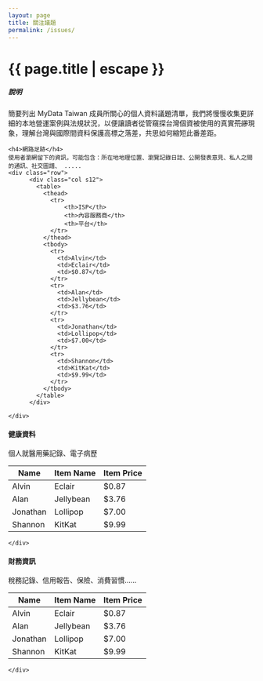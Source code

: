 ```yaml
---
layout: page
title: 關注議題
permalink: /issues/
---
```


<h1 class="page-title">{{ page.title | escape }}</h1>


<div class="section">
<h5>說明</h5> 
簡要列出 MyData Taiwan 成員所關心的個人資料議題清單，我們將慢慢收集更詳細的本地營運案例與法規狀況，以便讓讀者從管窺探台灣個資被使用的真實<strike>荒謬</strike>現象，理解台灣與國際間資料保護高標之落差，共思如何縮短此番差距。

    <h4>網路足跡</h4> 
    使用者瀏網留下的資訊，可能包含：所在地地理位置、瀏覽記錄日誌、公開發表意見、私人之間的通訊、社交圖譜、 .....
    <div class="row">
          <div class="col s12">
            <table>
              <thead>
                <tr>
                    <th>ISP</th>
                    <th>內容服務商</th>
                    <th>平台</th>
                </tr>
              </thead>
              <tbody>
                <tr>
                  <td>Alvin</td>
                  <td>Eclair</td>
                  <td>$0.87</td>
                </tr>
                <tr>
                  <td>Alan</td>
                  <td>Jellybean</td>
                  <td>$3.76</td>
                </tr>
                <tr>
                  <td>Jonathan</td>
                  <td>Lollipop</td>
                  <td>$7.00</td>
                </tr>
                <tr>
                  <td>Shannon</td>
                  <td>KitKat</td>
                  <td>$9.99</td>
                </tr>
              </tbody>
            </table>
          </div>
       
    </div>
</div>
<div class="divider"></div>
<div class="section">
    <h4>健康資料</h4> 
     個人就醫用藥記錄、電子病歷
    <div class="row">
          <div class="col s12">
            <table class="bordered">
              <thead>
                <tr>
                    <th>Name</th>
                    <th>Item Name</th>
                    <th>Item Price</th>
                </tr>
              </thead>
              <tbody>
                <tr>
                  <td>Alvin</td>
                  <td>Eclair</td>
                  <td>$0.87</td>
                </tr>
                <tr>
                  <td>Alan</td>
                  <td>Jellybean</td>
                  <td>$3.76</td>
                </tr>
                <tr>
                  <td>Jonathan</td>
                  <td>Lollipop</td>
                  <td>$7.00</td>
                </tr>
                <tr>
                  <td>Shannon</td>
                  <td>KitKat</td>
                  <td>$9.99</td>
                </tr>
              </tbody>
            </table>
          </div>
     
    </div>
</div>
<div class="divider"></div>
<div class="section">
    <h4>財務資訊</h4> 
        稅務記錄、信用報告、保險、消費習慣......
    <div class="row">
          <div class="col s12">
            <table class="striped">
              <thead>
                <tr>
                    <th>Name</th>
                    <th>Item Name</th>
                    <th>Item Price</th>
                </tr>
              </thead>
              <tbody>
                <tr>
                  <td>Alvin</td>
                  <td>Eclair</td>
                  <td>$0.87</td>
                </tr>
                <tr>
                  <td>Alan</td>
                  <td>Jellybean</td>
                  <td>$3.76</td>
                </tr>
                <tr>
                  <td>Jonathan</td>
                  <td>Lollipop</td>
                  <td>$7.00</td>
                </tr>
                <tr>
                  <td>Shannon</td>
                  <td>KitKat</td>
                  <td>$9.99</td>
                </tr>
              </tbody>
            </table>
          </div>
    
    </div>
</div>
<div class="divider"></div>
<div class="section">
  
